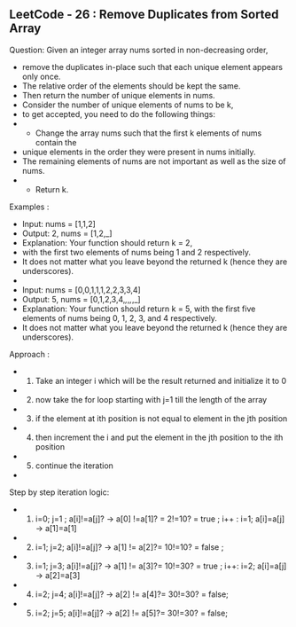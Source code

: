 LeetCode - 26 : Remove Duplicates from Sorted Array
-----------------------------------------------------
Question:
Given an integer array nums sorted in non-decreasing order,
* remove the duplicates in-place such that each unique element appears only once.
* The relative order of the elements should be kept the same.
* Then return the number of unique elements in nums.
* Consider the number of unique elements of nums to be k,
* to get accepted, you need to do the following things:
* * Change the array nums such that the first k elements of nums contain the
* unique elements in the order they were present in nums initially.
* The remaining elements of nums are not important as well as the size of nums.
* * Return k.

Examples :
* Input: nums = [1,1,2]
* Output: 2, nums = [1,2,_]
* Explanation: Your function should return k = 2,
* with the first two elements of nums being 1 and 2 respectively.
* It does not matter what you leave beyond the returned k (hence they are underscores).
* 
* Input: nums = [0,0,1,1,1,2,2,3,3,4]
* Output: 5, nums = [0,1,2,3,4,_,_,_,_,_]
* Explanation: Your function should return k = 5, with the first five elements of nums being 0, 1, 2, 3, and 4 respectively.
* It does not matter what you leave beyond the returned k (hence they are underscores).

Approach :
* 1. Take an integer i which will be the result returned and initialize it to 0
* 2. now take the for loop starting with j=1 till the length of the array
* 3. if the element at ith position is not equal to element in the jth position
* 4. then increment the i and put the element in the jth position to the ith position
* 5. continue the iteration
* 
Step by step iteration logic:
* 1. i=0; j=1 ; a[i]!=a[j]? -> a[0] !=a[1]? = 2!=10? = true ; i++ : i=1; a[i]=a[j] -> a[1]=a[1]
* 2. i=1; j=2; a[i]!=a[j]? -> a[1] != a[2]?= 10!=10? = false ;
* 3. i=1; j=3; a[i]!=a[j]? -> a[1] != a[3]?= 10!=30? = true ; i++: i=2; a[i]=a[j] -> a[2]=a[3]
* 4. i=2; j=4; a[i]!=a[j]? -> a[2] != a[4]?= 30!=30? = false;
* 5. i=2; j=5; a[i]!=a[j]? -> a[2] != a[5]?= 30!=30? = false;